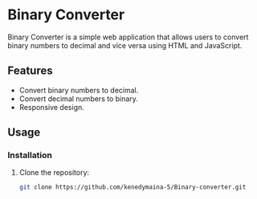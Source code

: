 # Binary Converter

Binary Converter is a simple web application that allows users to convert binary numbers to decimal and vice versa using HTML and JavaScript.

## Features

- Convert binary numbers to decimal.
- Convert decimal numbers to binary.
- Responsive design.

## Usage

### Installation

1. Clone the repository:
   ```sh
   git clone https://github.com/kenedymaina-5/Binary-converter.git
